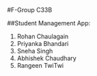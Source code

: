 #F-Group C33B

##Student Management App:

1. Rohan Chaulagain
2. Priyanka Bhandari
3. Sneha Singh
4. Abhishek Chaudhary
5. Rangeen TwiTwi  

